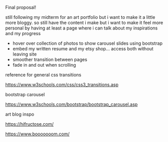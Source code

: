 Final proposal!

still following my midterm for an art portfolio but i want to make it a little more bloggy. so still have the content i make but i want to make it feel more personal by having at least a page where i can talk about my inspirations and my progress

- hover over collection of photos to show carousel slides using bootstrap
- embed my written resume and my etsy shop... access both without leaving site
- smoother transition between pages
- fade in and out when scrolling

reference for general css transitions

https://www.w3schools.com/css/css3_transitions.asp

bootstrap carousel

https://www.w3schools.com/bootstrap/bootstrap_carousel.asp

art blog inspo

https://hifructose.com/

https://www.booooooom.com/
